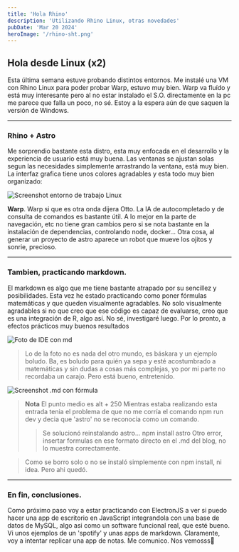 ```yaml
---
title: 'Hola Rhino'
description: 'Utilizando Rhino Linux, otras novedades'
pubDate: 'Mar 20 2024'
heroImage: '/rhino-sht.png'
---
```


## Hola desde Linux (x2)

Esta última semana estuve probando distintos entornos. Me instalé una VM con Rhino Linux para poder probar Warp, estuvo muy bien. Warp va fluído y está muy interesante pero al no estar instalado el S.O. directamente en la pc me parece que falla un poco, no sé.
Estoy a la espera aún de que saquen la versión de Windows.

---

### Rhino + Astro

Me sorprendio bastante esta distro, esta muy enfocada en el desarrollo y la experiencia de usuario está muy buena. Las ventanas se ajustan solas segun las necesidades simplemente arrastrando la ventana, está muy bien. La interfaz grafica tiene unos colores agradables y esta todo muy bien organizado:

<img src="/rhino-sht.png" alt="Screenshot entorno de trabajo Linux" />

**Warp**.
Warp si que es otra onda dijera Otto. La IA de autocompletado y de consulta de comandos es bastante útil. A lo mejor en la parte de navegación, etc no tiene gran cambios pero si se nota bastante en la instalación de dependencias, controlando node, docker...
Otra cosa, al generar un proyecto de astro aparece un robot que mueve los ojitos y sonrie, precioso.

---

### Tambien, practicando markdown.

El markdown es algo que me tiene bastante atrapado por su sencillez y posibilidades.
Esta vez he estado practicando como poner fórmulas matemáticas y que queden visualmente agradables.
No solo visualmente agradables si no que creo que ese código es capaz de evaluarse, creo que es una integración de R, algo así. No sé, investigaré luego. Por lo pronto, a efectos prácticos muy buenos resultados

<img src="/md-ftw.jpg" alt="Foto de IDE con md" />

> Lo de la foto no es nada del otro mundo, es báskara y un ejemplo boludo. Ba, es boludo para quién ya sepa y esté acostumbrado a matemáticas y sin dudas a cosas más complejas, yo por mi parte no recordaba un carajo. Pero está bueno, entretenido.

<img src="/baskara.png" alt="Screenshot .md con fórmula" />

>**Nota** 
> El punto medio es alt + 250
> Mientras estaba realizando esta entrada tenia el problema de que no me corría el comando npm run dev y decia que 'astro' no se reconocia como un comando.
>> Se solucionó reinstalando astro... npm install astro
> Otro error, insertar formulas en ese formato directo en el .md del blog, no lo muestra correctamente.

>Como se borro solo o no se instaló simplemente con npm install, ni idea. Pero ahi quedó. 

---

### En fin, conclusiones.

Como próximo paso voy a estar practicando con ElectronJS a ver si puedo hacer una app de escritorio en JavaScript integrandola con una base de datos de MySQL, algo asi como un software funcional real, que esté bueno.
Vi unos ejemplos de un 'spotify' y unas apps de markdown.
Claramente, voy a intentar replicar una app de notas. Me comunico.
Nos vemosss👋

